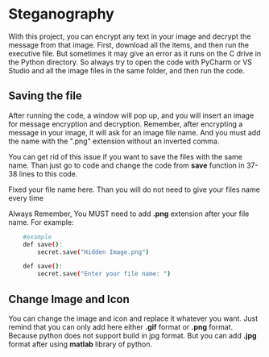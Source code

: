 
# Steganography

With this project, you can encrypt any text in your image and decrypt the message from that image. First, download all the items, and then run the executive file. But sometimes it may give an error as it runs on the C drive in the Python directory. So always try to open the code with PyCharm or VS Studio and all the image files in the same folder, and then run the code.



## Saving the file

After running the code, a window will pop up, and you will insert an image for message encryption and decryption. Remember, after encrypting a message in your image, it will ask for an image file name. And you must add the name with the ".png" extension without an inverted comma.

You can get rid of this issue if you want to save the files with the same name. Than just go to code and change the code from **save** function in 37-38 lines to this code.

Fixed your file name here. Than you will do not need to give your files name every time

Always Remember, You MUST need to add **.png** extension after your file name. For example:

```bash
    #example
    def save():
        secret.save("Hidden Image.png")
```
```bash
    def save():
        secret.save("Enter your file name: ")
```
## Change Image and Icon
You can change the image and icon and replace it whatever you want. Just remind that you can only add here either **.gif** format or **.png** format. Because python does not support build in jpg format. But you can add **.jpg** format after using **matlab** library of python.
